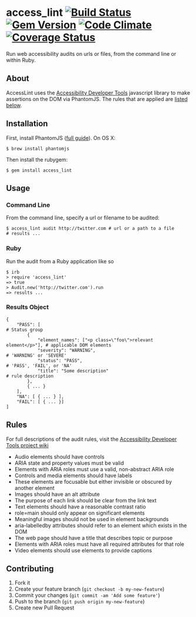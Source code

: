# access_lint [![Build Status](https://travis-ci.org/ckundo/access_lint.png)](https://travis-ci.org/ckundo/access_lint) [![Gem Version](https://badge.fury.io/rb/access_lint.png)](http://badge.fury.io/rb/access_lint) [![Code Climate](https://codeclimate.com/repos/52c4c7ca6956804bb2000905/badges/5a971515dcfd43cf57e1/gpa.png)](https://codeclimate.com/repos/52c4c7ca6956804bb2000905/feed) [![Coverage Status](https://coveralls.io/repos/ckundo/access_lint/badge.png?branch=master)](https://coveralls.io/r/ckundo/access_lint?branch=master)

Run web accessibility audits on urls or files, from the command line or within Ruby.




## About

AccessLint uses the [Accessibility Developer Tools](https://github.com/GoogleChrome/accessibility-developer-tools) javascript library to make assertions on the DOM via PhantomJS. The rules that are applied are [listed below](#rules).

## Installation

First, install PhantomJS ([full guide](http://phantomjs.org/)). On OS X:
    
    $ brew install phantomjs

Then install the rubygem:

    $ gem install access_lint

## Usage

### Command Line

From the command line, specify a url or filename to be audited:

    $ access_lint audit http://twitter.com # url or a path to a file
    # results ...

### Ruby

Run the audit from a Ruby application like so
    
    $ irb
    > require 'access_lint'
    => true
    > Audit.new('http://twitter.com').run
    => results ...

### Results Object

    {
        "PASS": [                                                           # Status group
            { 
                "element_names": ["<p class=\"foo\">relevant element</p>"], # applicable DOM elements
                "severity": "WARNING",                                      # 'WARNING' or 'SEVERE'
                "status": "PASS",                                           # 'PASS', 'FAIL', or 'NA'
                "title": "Some description"                                 # rule description
            }, 
            { ... }
        ],
        "NA": [ { ... } ],
        "FAIL": [ { ... }]
    ]

## Rules

For full descriptions of the audit rules, visit the [Accessibility Developer Tools project wiki](https://github.com/GoogleChrome/accessibility-developer-tools/wiki/Audit-Rules)

* Audio elements should have controls
* ARIA state and property values must be valid
* Elements with ARIA roles must use a valid, non-abstract ARIA role
* Controls and media elements should have labels
* These elements are focusable but either invisible or obscured by another element
* Images should have an alt attribute
* The purpose of each link should be clear from the link text
* Text elements should have a reasonable contrast ratio
* role=main should only appear on significant elements
* Meaningful images should not be used in element backgrounds
* aria-labelledby attributes should refer to an element which exists in the DOM
* The web page should have a title that describes topic or purpose
* Elements with ARIA roles must have all required attributes for that role
* Video elements should use <track> elements to provide captions

## Contributing

1. Fork it
2. Create your feature branch (`git checkout -b my-new-feature`)
3. Commit your changes (`git commit -am 'Add some feature'`)
4. Push to the branch (`git push origin my-new-feature`)
5. Create new Pull Request
